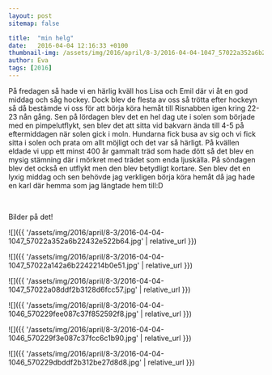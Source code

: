 ```yaml
---
layout: post
sitemap: false

title:  "min helg"
date:   2016-04-04 12:16:33 +0100
thumbnail-img: /assets/img/2016/april/8-3/2016-04-04-1047_57022a352a6b22432e522b64.jpg
author: Eva
tags: [2016]
---
```


På fredagen så hade vi en härlig kväll hos Lisa och Emil där vi åt en god middag och såg hockey. Dock blev de flesta av oss så trötta efter hockeyn så då bestämde vi oss för att börja köra hemåt till Risnabben igen kring 22-23 nån gång. Sen på lördagen blev det en hel dag ute i solen som började med en pimpelutflykt, sen blev det att sitta vid bakvarn ända till 4-5 på eftermiddagen när solen gick i moln. Hundarna fick busa av sig och vi fick sitta i solen och prata om allt möjligt och det var så härligt. På kvällen eldade vi upp ett minst 400 år gammalt träd som hade dött så det blev en mysig stämning där i mörkret med trädet som enda ljuskälla. På söndagen blev det också en utflykt men den blev betydligt kortare. Sen blev det en lyxig middag och sen behövde jag verkligen börja köra hemåt då jag hade en karl där hemma som jag längtade hem till:D




 




Bilder på det!

![]({{ '/assets/img/2016/april/8-3/2016-04-04-1047_57022a352a6b22432e522b64.jpg'  | relative_url }})

![]({{ '/assets/img/2016/april/8-3/2016-04-04-1047_57022a142a6b2242214b0e51.jpg'  | relative_url }})

![]({{ '/assets/img/2016/april/8-3/2016-04-04-1047_57022a08ddf2b3128d6fcc57.jpg'  | relative_url }})

![]({{ '/assets/img/2016/april/8-3/2016-04-04-1046_570229fee087c37f852592f8.jpg'  | relative_url }})

![]({{ '/assets/img/2016/april/8-3/2016-04-04-1046_570229f3e087c37fcc6c1b90.jpg'  | relative_url }})

![]({{ '/assets/img/2016/april/8-3/2016-04-04-1046_570229dbddf2b312be27d8d8.jpg'  | relative_url }})

